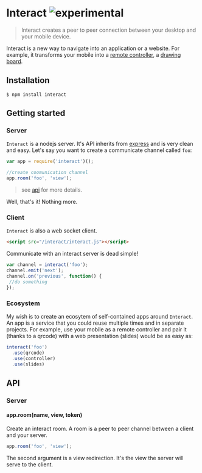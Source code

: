 # Interact ![experimental](http://img.shields.io/badge/stability-experimental-orange.svg) 

  > Interact creates a peer to peer connection between your desktop and your mobile device.

  Interact is a new way to navigate into an application or a website. For example, it transforms your mobile into a [remote controller](http://www.youtube.com/watch?v=D7EFot_kmS0), a [drawing board](http://www.youtube.com/watch?v=9iyTxBj-3F8). 


## Installation

    $ npm install interact

## Getting started

### Server

 `Interact` is a nodejs server. It's API inherits from [express](https://github.com/visionmedia/express) and is very clean and easy. Let's say you want to create a communicate channel called `foo`:

```js
var app = require('interact')();

//create coomunication channel
app.room('foo', 'view');
```

  > see [api](#api) for more details.

Well, that's it! Nothing more.

### Client

 `Interact` is also a web socket client.

```html
<script src="/interact/interact.js"></script>
```

 Communicate with an interact server is dead simple!

```js
var channel = interact('foo');
channel.emit('next');
channel.on('previous', function() {
 //do something
});
```

### Ecosystem

 My wish is to create an ecosytem of self-contained apps around `Interact`. An app is a service that you could reuse multiple times and in separate projects. For example, use your mobile as a remote controller and pair it (thanks to a qrcode) with a web presentation (slides) would be as easy as:

```js
interact('foo')
  .use(qrcode)
  .use(controller)
  .use(slides)
```

## API

### Server

#### app.room(name, view, token)

 Create an interact room. A room is a peer to peer channel between a client and your server.

```js
app.room('foo', 'view');
```
 The second argument is a view redirection. It's the view the server will serve to the client. 

